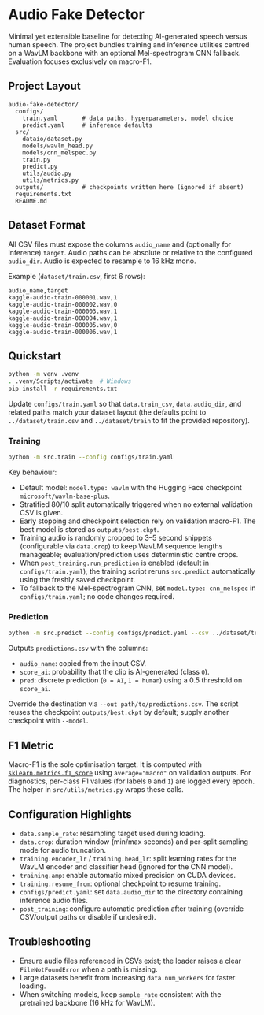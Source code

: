# Audio Fake Detector

Minimal yet extensible baseline for detecting AI-generated speech versus human speech. The project bundles training and inference utilities centred on a WavLM backbone with an optional Mel-spectrogram CNN fallback. Evaluation focuses exclusively on macro-F1.

## Project Layout

```
audio-fake-detector/
  configs/
    train.yaml       # data paths, hyperparameters, model choice
    predict.yaml     # inference defaults
  src/
    dataio/dataset.py
    models/wavlm_head.py
    models/cnn_melspec.py
    train.py
    predict.py
    utils/audio.py
    utils/metrics.py
  outputs/           # checkpoints written here (ignored if absent)
  requirements.txt
  README.md
```

## Dataset Format

All CSV files must expose the columns `audio_name` and (optionally for inference) `target`. Audio paths can be absolute or relative to the configured `audio_dir`. Audio is expected to resample to 16 kHz mono.

Example (`dataset/train.csv`, first 6 rows):

```text
audio_name,target
kaggle-audio-train-000001.wav,1
kaggle-audio-train-000002.wav,0
kaggle-audio-train-000003.wav,1
kaggle-audio-train-000004.wav,1
kaggle-audio-train-000005.wav,0
kaggle-audio-train-000006.wav,1
```

## Quickstart

```bash
python -m venv .venv
. .venv/Scripts/activate  # Windows
pip install -r requirements.txt
```

Update `configs/train.yaml` so that `data.train_csv`, `data.audio_dir`, and related paths match your dataset layout (the defaults point to `../dataset/train.csv` and `../dataset/train` to fit the provided repository).

### Training

```bash
python -m src.train --config configs/train.yaml
```

Key behaviour:

- Default model: `model.type: wavlm` with the Hugging Face checkpoint `microsoft/wavlm-base-plus`.
- Stratified 80/10 split automatically triggered when no external validation CSV is given.
- Early stopping and checkpoint selection rely on validation macro-F1. The best model is stored as `outputs/best.ckpt`.
- Training audio is randomly cropped to 3–5 second snippets (configurable via `data.crop`) to keep WavLM sequence lengths manageable; evaluation/prediction uses deterministic centre crops.
- When `post_training.run_prediction` is enabled (default in `configs/train.yaml`), the training script reruns `src.predict` automatically using the freshly saved checkpoint.
- To fallback to the Mel-spectrogram CNN, set `model.type: cnn_melspec` in `configs/train.yaml`; no code changes required.

### Prediction

```bash
python -m src.predict --config configs/predict.yaml --csv ../dataset/test.csv
```

Outputs `predictions.csv` with the columns:

- `audio_name`: copied from the input CSV.
- `score_ai`: probability that the clip is AI-generated (class `0`).
- `pred`: discrete prediction (`0 = AI`, `1 = human`) using a 0.5 threshold on `score_ai`.

Override the destination via `--out path/to/predictions.csv`. The script reuses the checkpoint `outputs/best.ckpt` by default; supply another checkpoint with `--model`.

## F1 Metric

Macro-F1 is the sole optimisation target. It is computed with [`sklearn.metrics.f1_score`](https://scikit-learn.org/stable/modules/generated/sklearn.metrics.f1_score.html) using `average="macro"` on validation outputs. For diagnostics, per-class F1 values (for labels `0` and `1`) are logged every epoch. The helper in `src/utils/metrics.py` wraps these calls.

## Configuration Highlights

- `data.sample_rate`: resampling target used during loading.
- `data.crop`: duration window (min/max seconds) and per-split sampling mode for audio truncation.
- `training.encoder_lr` / `training.head_lr`: split learning rates for the WavLM encoder and classifier head (ignored for the CNN model).
- `training.amp`: enable automatic mixed precision on CUDA devices.
- `training.resume_from`: optional checkpoint to resume training.
- `configs/predict.yaml`: set `data.audio_dir` to the directory containing inference audio files.
- `post_training`: configure automatic prediction after training (override CSV/output paths or disable if undesired).

## Troubleshooting

- Ensure audio files referenced in CSVs exist; the loader raises a clear `FileNotFoundError` when a path is missing.
- Large datasets benefit from increasing `data.num_workers` for faster loading.
- When switching models, keep `sample_rate` consistent with the pretrained backbone (16 kHz for WavLM).
